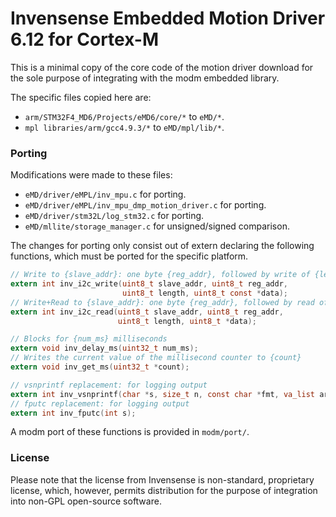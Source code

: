 # Invensense Embedded Motion Driver 6.12 for Cortex-M

This is a minimal copy of the core code of the motion driver download
for the sole purpose of integrating with the modm embedded library.

The specific files copied here are:

- `arm/STM32F4_MD6/Projects/eMD6/core/*` to `eMD/*`.
- `mpl libraries/arm/gcc4.9.3/*` to `eMD/mpl/lib/*`.

### Porting

Modifications were made to these files:

- `eMD/driver/eMPL/inv_mpu.c` for porting.
- `eMD/driver/eMPL/inv_mpu_dmp_motion_driver.c` for porting.
- `eMD/driver/stm32L/log_stm32.c` for porting.
- `eMD/mllite/storage_manager.c` for unsigned/signed comparison.

The changes for porting only consist out of extern declaring the following
functions, which must be ported for the specific platform.

```c
// Write to {slave_addr}: one byte {reg_addr}, followed by write of {length} bytes from {data}
extern int inv_i2c_write(uint8_t slave_addr, uint8_t reg_addr,
                         uint8_t length, uint8_t const *data);
// Write+Read to {slave_addr}: one byte {reg_addr}, followed by read of {length} bytes to {data}
extern int inv_i2c_read(uint8_t slave_addr, uint8_t reg_addr,
                        uint8_t length, uint8_t *data);

// Blocks for {num_ms} milliseconds
extern void inv_delay_ms(uint32_t num_ms);
// Writes the current value of the millisecond counter to {count}
extern void inv_get_ms(uint32_t *count);

// vsnprintf replacement: for logging output
extern int inv_vsnprintf(char *s, size_t n, const char *fmt, va_list args);
// fputc replacement: for logging output
extern int inv_fputc(int s);
```

A modm port of these functions is provided in `modm/port/`.

### License

Please note that the license from Invensense is non-standard, proprietary license,
which, however, permits distribution for the purpose of integration into non-GPL
open-source software.
